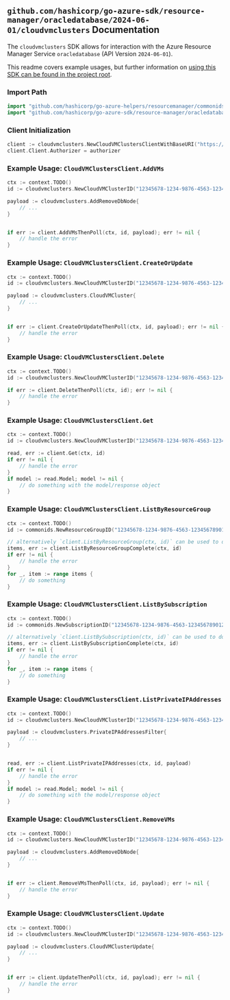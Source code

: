 
## `github.com/hashicorp/go-azure-sdk/resource-manager/oracledatabase/2024-06-01/cloudvmclusters` Documentation

The `cloudvmclusters` SDK allows for interaction with the Azure Resource Manager Service `oracledatabase` (API Version `2024-06-01`).

This readme covers example usages, but further information on [using this SDK can be found in the project root](https://github.com/hashicorp/go-azure-sdk/tree/main/docs).

### Import Path

```go
import "github.com/hashicorp/go-azure-helpers/resourcemanager/commonids"
import "github.com/hashicorp/go-azure-sdk/resource-manager/oracledatabase/2024-06-01/cloudvmclusters"
```


### Client Initialization

```go
client := cloudvmclusters.NewCloudVMClustersClientWithBaseURI("https://management.azure.com")
client.Client.Authorizer = authorizer
```


### Example Usage: `CloudVMClustersClient.AddVMs`

```go
ctx := context.TODO()
id := cloudvmclusters.NewCloudVMClusterID("12345678-1234-9876-4563-123456789012", "example-resource-group", "cloudVmClusterValue")

payload := cloudvmclusters.AddRemoveDbNode{
	// ...
}


if err := client.AddVMsThenPoll(ctx, id, payload); err != nil {
	// handle the error
}
```


### Example Usage: `CloudVMClustersClient.CreateOrUpdate`

```go
ctx := context.TODO()
id := cloudvmclusters.NewCloudVMClusterID("12345678-1234-9876-4563-123456789012", "example-resource-group", "cloudVmClusterValue")

payload := cloudvmclusters.CloudVMCluster{
	// ...
}


if err := client.CreateOrUpdateThenPoll(ctx, id, payload); err != nil {
	// handle the error
}
```


### Example Usage: `CloudVMClustersClient.Delete`

```go
ctx := context.TODO()
id := cloudvmclusters.NewCloudVMClusterID("12345678-1234-9876-4563-123456789012", "example-resource-group", "cloudVmClusterValue")

if err := client.DeleteThenPoll(ctx, id); err != nil {
	// handle the error
}
```


### Example Usage: `CloudVMClustersClient.Get`

```go
ctx := context.TODO()
id := cloudvmclusters.NewCloudVMClusterID("12345678-1234-9876-4563-123456789012", "example-resource-group", "cloudVmClusterValue")

read, err := client.Get(ctx, id)
if err != nil {
	// handle the error
}
if model := read.Model; model != nil {
	// do something with the model/response object
}
```


### Example Usage: `CloudVMClustersClient.ListByResourceGroup`

```go
ctx := context.TODO()
id := commonids.NewResourceGroupID("12345678-1234-9876-4563-123456789012", "example-resource-group")

// alternatively `client.ListByResourceGroup(ctx, id)` can be used to do batched pagination
items, err := client.ListByResourceGroupComplete(ctx, id)
if err != nil {
	// handle the error
}
for _, item := range items {
	// do something
}
```


### Example Usage: `CloudVMClustersClient.ListBySubscription`

```go
ctx := context.TODO()
id := commonids.NewSubscriptionID("12345678-1234-9876-4563-123456789012")

// alternatively `client.ListBySubscription(ctx, id)` can be used to do batched pagination
items, err := client.ListBySubscriptionComplete(ctx, id)
if err != nil {
	// handle the error
}
for _, item := range items {
	// do something
}
```


### Example Usage: `CloudVMClustersClient.ListPrivateIPAddresses`

```go
ctx := context.TODO()
id := cloudvmclusters.NewCloudVMClusterID("12345678-1234-9876-4563-123456789012", "example-resource-group", "cloudVmClusterValue")

payload := cloudvmclusters.PrivateIPAddressesFilter{
	// ...
}


read, err := client.ListPrivateIPAddresses(ctx, id, payload)
if err != nil {
	// handle the error
}
if model := read.Model; model != nil {
	// do something with the model/response object
}
```


### Example Usage: `CloudVMClustersClient.RemoveVMs`

```go
ctx := context.TODO()
id := cloudvmclusters.NewCloudVMClusterID("12345678-1234-9876-4563-123456789012", "example-resource-group", "cloudVmClusterValue")

payload := cloudvmclusters.AddRemoveDbNode{
	// ...
}


if err := client.RemoveVMsThenPoll(ctx, id, payload); err != nil {
	// handle the error
}
```


### Example Usage: `CloudVMClustersClient.Update`

```go
ctx := context.TODO()
id := cloudvmclusters.NewCloudVMClusterID("12345678-1234-9876-4563-123456789012", "example-resource-group", "cloudVmClusterValue")

payload := cloudvmclusters.CloudVMClusterUpdate{
	// ...
}


if err := client.UpdateThenPoll(ctx, id, payload); err != nil {
	// handle the error
}
```
